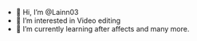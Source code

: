 - 👋 Hi, I’m @Lainn03
- 👀 I’m interested in Video editing
- 🌱 I’m currently learning after affects and many more.



<!---
Lainn03/Lainn03 is a ✨ special ✨ repository because its `README.md` (this file) appears on your GitHub profile.
You can click the Preview link to take a look at your changes.
--->
